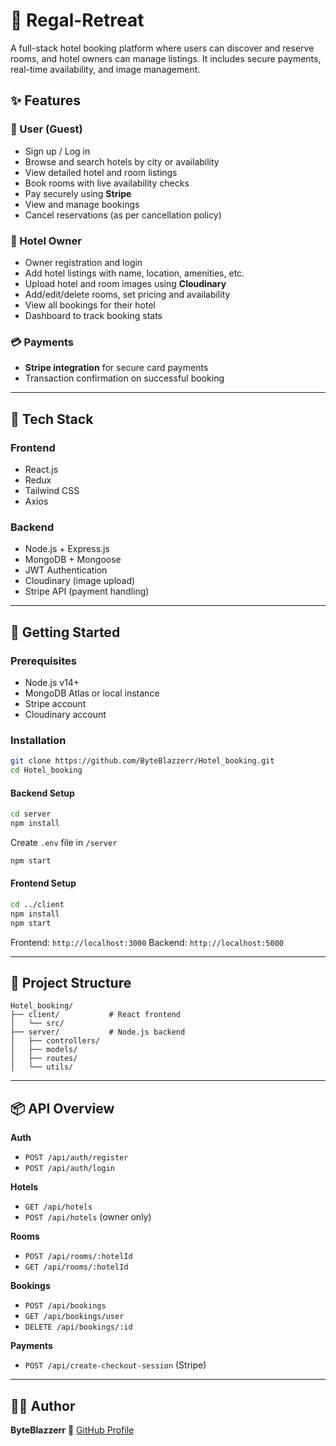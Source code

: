 # 🏨 Regal-Retreat

A full-stack hotel booking platform where users can discover and reserve rooms, and hotel owners can manage listings. It includes secure payments, real-time availability, and image management.

## ✨ Features

### 👤 User (Guest)

* Sign up / Log in
* Browse and search hotels by city or availability
* View detailed hotel and room listings
* Book rooms with live availability checks
* Pay securely using **Stripe**
* View and manage bookings
* Cancel reservations (as per cancellation policy)

### 🏨 Hotel Owner

* Owner registration and login
* Add hotel listings with name, location, amenities, etc.
* Upload hotel and room images using **Cloudinary**
* Add/edit/delete rooms, set pricing and availability
* View all bookings for their hotel
* Dashboard to track booking stats

### 💳 Payments

* **Stripe integration** for secure card payments
* Transaction confirmation on successful booking

---

## 🔧 Tech Stack

### Frontend

* React.js
* Redux
* Tailwind CSS
* Axios

### Backend

* Node.js + Express.js
* MongoDB + Mongoose
* JWT Authentication
* Cloudinary (image upload)
* Stripe API (payment handling)

---

## 🚀 Getting Started

### Prerequisites

* Node.js v14+
* MongoDB Atlas or local instance
* Stripe account
* Cloudinary account

### Installation

```bash
git clone https://github.com/ByteBlazzerr/Hotel_booking.git
cd Hotel_booking
```

#### Backend Setup

```bash
cd server
npm install
```

Create `.env` file in `/server`

```bash
npm start
```

#### Frontend Setup

```bash
cd ../client
npm install
npm start
```

Frontend: `http://localhost:3000`
Backend: `http://localhost:5000`

---

## 📁 Project Structure

```
Hotel_booking/
├── client/           # React frontend
│   └── src/
├── server/           # Node.js backend
│   ├── controllers/
│   ├── models/
│   ├── routes/
│   └── utils/
```

---

## 📦 API Overview

**Auth**

* `POST /api/auth/register`
* `POST /api/auth/login`

**Hotels**

* `GET /api/hotels`
* `POST /api/hotels` (owner only)

**Rooms**

* `POST /api/rooms/:hotelId`
* `GET /api/rooms/:hotelId`

**Bookings**

* `POST /api/bookings`
* `GET /api/bookings/user`
* `DELETE /api/bookings/:id`

**Payments**

* `POST /api/create-checkout-session` (Stripe)

---

## 🙋‍♂️ Author

**ByteBlazzerr**
🔗 [GitHub Profile](https://github.com/ByteBlazzerr)


